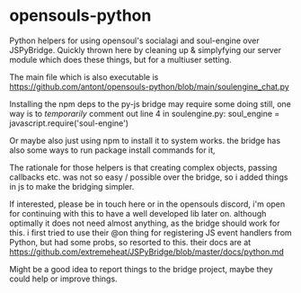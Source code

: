 # opensouls-python
Python helpers for using opensoul's socialagi and soul-engine over JSPyBridge. Quickly thrown here by cleaning up & simplyfying our server module which does these things, but for a multiuser setting.

The main file which is also executable is
https://github.com/antont/opensouls-python/blob/main/soulengine_chat.py

Installing the npm deps to the py-js bridge may require some doing still, one way is to *temporarily* comment out line 4 in soulengine.py:
soul_engine = javascript.require('soul-engine')

Or maybe also just using npm to install it to system works. the bridge has also some ways to run package install commands for it, 

The rationale for those helpers is that creating complex objects, passing callbacks etc. was not so easy / possible over the bridge, so i added things in js to make the bridging simpler.

If interested, please be in touch here or in the opensouls discord, i'm open for continuing with this to have a well developed lib later on. although optimally it does not need almost anything, as the bridge should work for this. i first tried to use their @on thing for registering JS event handlers from Python, but had some probs, so resorted to this. their docs are at https://github.com/extremeheat/JSPyBridge/blob/master/docs/python.md

Might be a good idea to report things to the bridge project, maybe they could help or improve things.
